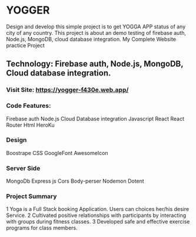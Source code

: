# YOGGER

Design and develop this simple project is to get YOGGA APP status of any city of any country.
This project is about an demo testing of firebase auth, Node.js, MongoDB, cloud database integration. My Complete Website practice Project

## Technology: Firebase auth, Node.js, MongoDB, Cloud database integration.

### Visit Site: https://yogger-f430e.web.app/

### Code Features:

Firebase auth
Node.js
Cloud Database integration
Javascript
React
React Router
Html
HeroKu

### Design
Boostrape
CSS
GoogleFont
AwesomeIcon

### Server Side
MongoDb
Express js
Cors
Body-perser
Nodemon
Dotent

### Project Summary
1 Yoga is a Full Stack booking Application. Users can choices
  her/his desire Service.
2 Cultivated positive relationships with participants by
  interacting with groups during fitness classes.
3 Developed safe and effective exercise programs for class
  members.
